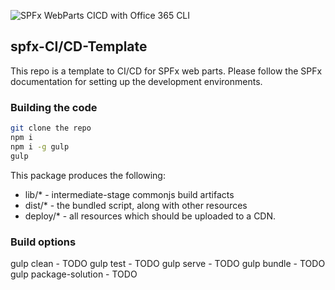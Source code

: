 
![SPFx WebParts CICD with Office 365 CLI](https://github.com/pankajsurti/spfx-cicd-template/workflows/SPFx%20WebParts%20CICD%20with%20Office%20365%20CLI/badge.svg)

## spfx-CI/CD-Template

This repo is a template to CI/CD for SPFx web parts.
Please follow the SPFx documentation for setting up the development environments.

### Building the code

```bash
git clone the repo
npm i
npm i -g gulp
gulp
```

This package produces the following:

* lib/* - intermediate-stage commonjs build artifacts
* dist/* - the bundled script, along with other resources
* deploy/* - all resources which should be uploaded to a CDN.

### Build options

gulp clean - TODO
gulp test - TODO
gulp serve - TODO
gulp bundle - TODO
gulp package-solution - TODO
